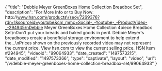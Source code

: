 {
    "title": "Debbie Meyer GreenBoxes Home Collection Breadbox Set",
    "description": "For More Info or to Buy Now: http:\/\/www.hsn.com\/products\/seo\/7269376?rdr=1&sourceid=youtube&cm_mmc=Social-_-Youtube-_-ProductVideo-_-294945\nDebbie Meyer GreenBoxes Home Collection 4piece Breadbox Set\nDon't put your breads and baked goods in peril. Debbie Meyer's breadboxes create a beneficial storage environment to help extend the...\nPrices shown on the previously recorded video may not represent the current price.  View hsn.com to view the current selling price. HSN Item #294945",
    "videoid": "99064933",
    "date_created": "1497573215",
    "date_modified": "1497573366",
    "type": "captivate",
    "layout": "video",
    "url": "\/v\/debbie-meyer-greenboxes-home-collection-breadbox-set\/99064933"
}